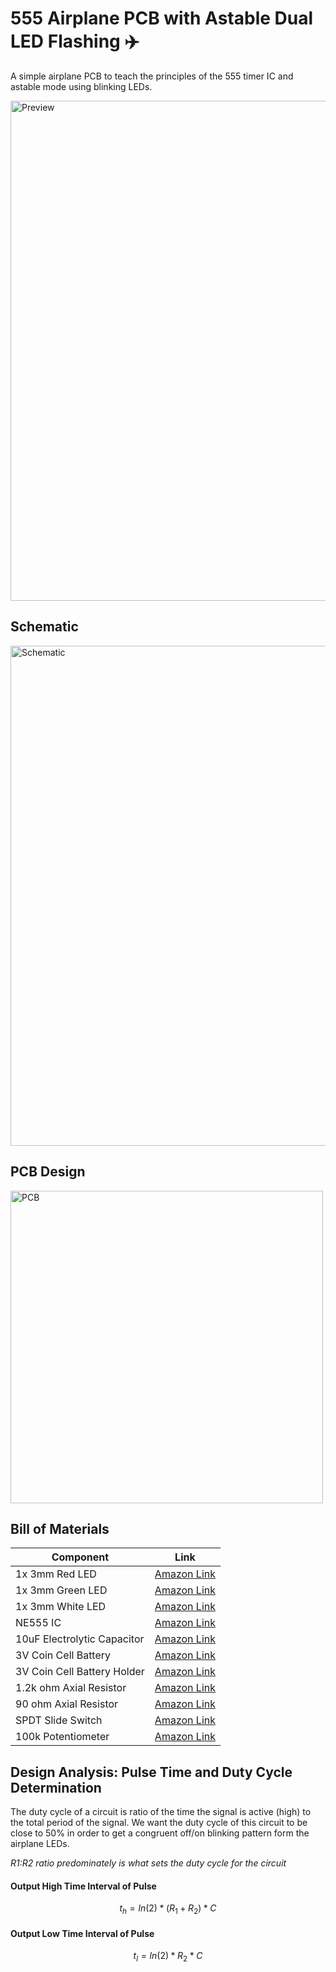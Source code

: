 # 555 Airplane PCB with Astable Dual LED Flashing ✈️
A simple airplane PCB to teach the principles of the 555 timer IC and astable mode using blinking LEDs.

<img src="https://github.com/ANG13T/555-plane/blob/main/assets/preview.PNG" alt="Preview" width="800" />

## Schematic
<img src="https://github.com/ANG13T/555-plane/blob/main/assets/schematic.PNG" alt="Schematic" width="800" />

## PCB Design
<img src="https://github.com/ANG13T/555-plane/blob/main/assets/pcb.PNG" alt="PCB" width="500" />

## Bill of Materials
| Component                   | Link                                                                                                      |
|-----------------------------|-----------------------------------------------------------------------------------------------------------|
| 1x 3mm Red LED             | [Amazon Link](https://www.amazon.com/Diode-Lights-120Pcs-Emitting-Assorted/dp/B0BY28JTFC/ref=sr_1_4?sr=8-4) |
| 1x 3mm Green LED           | [Amazon Link](https://www.amazon.com/Diode-Lights-120Pcs-Emitting-Assorted/dp/B0BY2CZN7M/ref=sr_1_2?sr=8-2) |
| 1x 3mm White LED           | [Amazon Link](https://www.amazon.com/Diode-Lights-120Pcs-Emitting-Assorted/dp/B0BY2DDW65/ref=sr_1_5?sr=8-5) |
| NE555 IC                    | [Amazon Link](https://www.amazon.com/MCIGICM-ne555-Timer-Pulse-Generator/dp/B077BRB6W6/ref=sr_1_2?sr=8-2) |
| 10uF Electrolytic Capacitor| [Amazon Link](https://www.amazon.com/Capacitors-5x11mm-Aluminum-Electrolytic-Capacitor/dp/B0C4DHZV7J/ref=sr_1_5?sr=8-5) |
| 3V Coin Cell Battery        | [Amazon Link](https://www.amazon.com/LiCB-CR2032-Lithium-Battery-10-Pack/dp/B071D4DKTZ/ref=sr_1_8?sr=8-8) |
| 3V Coin Cell Battery Holder | [Amazon Link](https://www.amazon.com/bnafes-Surface-CR2032-Button-Battery/dp/B09KG8S6Z9/ref=sr_1_3?sr=8-3) |
| 1.2k ohm Axial Resistor    | [Amazon Link](https://www.amazon.com/Resistor-Tolerance-Resistors-Limiting-Certificated/dp/B08QRLJJMC/ref=sr_1_1?dib=eyJ2IjoiMSJ9.bFnVsUm-rVIZ6nX8IE_TEPs7SgKgCY3qj1LEilxAHpuvGoYnb3mmiQbKKKpo_tM6u-t2sj83XdvzmXBt9RKYuscte5cM64rO5gwJF7Q2mJHEqQ6HsQSrPICmN9_nm_wJEFFB8QsNW6jEbVCV2X12iC20LLi6wLUwBakHlDmNA9R1VerKR5a2s5Ljt-hzVRfmMenS-k2R81ucrrkHRmhCZkBb2QShM-brWdWwz93MzvQ.LCsJyJAFStVPh2yPoYC7kh_r7XQRArlWfB6xSpTg1yc&dib_tag=se&keywords=1.2k+ohm+Axial+Resistor&qid=1726619978&sr=8-1) |
| 90 ohm Axial Resistor      | [Amazon Link](https://www.amazon.com/Resistor-Tolerance-Resistors-Limiting-Certificated/dp/B08QRCQY4J/ref=sr_1_1?crid=F2035RURHFBE&dib=eyJ2IjoiMSJ9.x79ivvPhUMsOgn0mwYi9HUloh9rnRkPpkXcuSqcw5OXEl9Cs1SuK7oR7BfTgjhcwOo_rqmqnKAM40pgPe2HuJyJLvH-tKOiYtoQv4_Z_gx0eyhZ2A_wuGBNZC3UL7YncR_JdDpczxGDcS4udbnNEJzen4JAIEpgiWtH1PSp4bgNQaFhoFz2KVE_hxS4hzb3GkhP3tD9eyJu9U71x6Od3G-ec5ASPbc3hb2fvMvKYevM.9YJKewUHyJnDPIFXBN1C6Bp7SCnlo2DcytGkNcYiPLE&dib_tag=se&keywords=90+ohm+Axial+Resistor&qid=1726619999&sprefix=1.2k+ohm+axial+resistor%2Caps%2C245&sr=8-1) |
| SPDT Slide Switch          | [Amazon Link](https://www.amazon.com/HiLetgo-SS-12D00-Toggle-Switch-Vertical/dp/B07RTJDW27/ref=sr_1_2?sr=8-2) |
| 100k Potentiometer          | [Amazon Link](https://www.amazon.com/Sscon-Breadboard-Potentiometer-Arduino-3386MP-104/dp/B07QZ67C2K/ref=sr_1_7?crid=1ZQ1S7PVZS21Z&dib=eyJ2IjoiMSJ9.ALke2vkdw7lw76jKYVkSCsz7yyM2giK0dFq_aH_VpgXj6_QP1JfsWtv0vz2UfV4qxAuq7Htfpj3h7HFThshZVkfJSjn-1LK_C05GDaOsFXdy7CHmUE8g6ZAux-A8Mg8fl7HIi1_cJc2JLeZ1H9VO_XPKU_RMg4UzblocHcNDzP0vG59jG24hv_xCvfZdxmIBon_iU5moHPPxIBydwMKM1kP2T3MDoluO-GZkw-gWJkg.H77FQo1L84C_nGlk5uuYeE7-Us3chvHOX5xWOAhK78I&dib_tag=se&keywords=100k+trim+Potentiometer&qid=1726620068&sprefix=100k+trim+potentiometer%2Caps%2C157&sr=8-7) |

## Design Analysis: Pulse Time and Duty Cycle Determination

The duty cycle of a circuit is ratio of the time the signal is active (high) to the total period of the signal. 
We want the duty cycle of this circuit to be close to 50% in order to get a congruent off/on blinking pattern form the airplane LEDs.

*R1:R2 ratio predominately is what sets the duty cycle for the circuit*

#### Output High Time Interval of Pulse

$$
t_h = ln(2) * (R_1 + R_2) * C
$$

#### Output Low Time Interval of Pulse

$$
t_l = ln(2) * R_2 * C
$$

